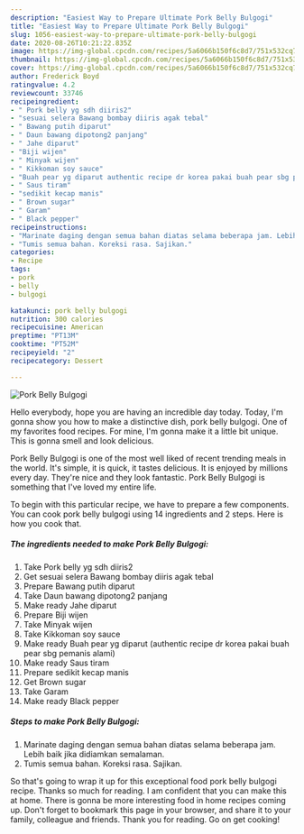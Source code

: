 ```yaml
---
description: "Easiest Way to Prepare Ultimate Pork Belly Bulgogi"
title: "Easiest Way to Prepare Ultimate Pork Belly Bulgogi"
slug: 1056-easiest-way-to-prepare-ultimate-pork-belly-bulgogi
date: 2020-08-26T10:21:22.835Z
image: https://img-global.cpcdn.com/recipes/5a6066b150f6c8d7/751x532cq70/pork-belly-bulgogi-foto-resep-utama.jpg
thumbnail: https://img-global.cpcdn.com/recipes/5a6066b150f6c8d7/751x532cq70/pork-belly-bulgogi-foto-resep-utama.jpg
cover: https://img-global.cpcdn.com/recipes/5a6066b150f6c8d7/751x532cq70/pork-belly-bulgogi-foto-resep-utama.jpg
author: Frederick Boyd
ratingvalue: 4.2
reviewcount: 33746
recipeingredient:
- " Pork belly yg sdh diiris2"
- "sesuai selera Bawang bombay diiris agak tebal"
- " Bawang putih diparut"
- " Daun bawang dipotong2 panjang"
- " Jahe diparut"
- "Biji wijen"
- " Minyak wijen"
- " Kikkoman soy sauce"
- "Buah pear yg diparut authentic recipe dr korea pakai buah pear sbg pemanis alami"
- " Saus tiram"
- "sedikit kecap manis"
- " Brown sugar"
- " Garam"
- " Black pepper"
recipeinstructions:
- "Marinate daging dengan semua bahan diatas selama beberapa jam. Lebih baik jika didiamkan semalaman."
- "Tumis semua bahan. Koreksi rasa. Sajikan."
categories:
- Recipe
tags:
- pork
- belly
- bulgogi

katakunci: pork belly bulgogi 
nutrition: 300 calories
recipecuisine: American
preptime: "PT13M"
cooktime: "PT52M"
recipeyield: "2"
recipecategory: Dessert

---
```



![Pork Belly Bulgogi](https://img-global.cpcdn.com/recipes/5a6066b150f6c8d7/751x532cq70/pork-belly-bulgogi-foto-resep-utama.jpg)

Hello everybody, hope you are having an incredible day today. Today, I'm gonna show you how to make a distinctive dish, pork belly bulgogi. One of my favorites food recipes. For mine, I'm gonna make it a little bit unique. This is gonna smell and look delicious.

Pork Belly Bulgogi is one of the most well liked of recent trending meals in the world. It's simple, it is quick, it tastes delicious. It is enjoyed by millions every day. They're nice and they look fantastic. Pork Belly Bulgogi is something that I've loved my entire life.




To begin with this particular recipe, we have to prepare a few components. You can cook pork belly bulgogi using 14 ingredients and 2 steps. Here is how you cook that.

<!--inarticleads1-->

##### The ingredients needed to make Pork Belly Bulgogi:

1. Take  Pork belly yg sdh diiris2
1. Get sesuai selera Bawang bombay diiris agak tebal
1. Prepare  Bawang putih diparut
1. Take  Daun bawang dipotong2 panjang
1. Make ready  Jahe diparut
1. Prepare Biji wijen
1. Take  Minyak wijen
1. Take  Kikkoman soy sauce
1. Make ready Buah pear yg diparut (authentic recipe dr korea pakai buah pear sbg pemanis alami)
1. Make ready  Saus tiram
1. Prepare sedikit kecap manis
1. Get  Brown sugar
1. Take  Garam
1. Make ready  Black pepper




<!--inarticleads2-->

##### Steps to make Pork Belly Bulgogi:

1. Marinate daging dengan semua bahan diatas selama beberapa jam. Lebih baik jika didiamkan semalaman.
1. Tumis semua bahan. Koreksi rasa. Sajikan.




So that's going to wrap it up for this exceptional food pork belly bulgogi recipe. Thanks so much for reading. I am confident that you can make this at home. There is gonna be more interesting food in home recipes coming up. Don't forget to bookmark this page in your browser, and share it to your family, colleague and friends. Thank you for reading. Go on get cooking!
